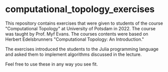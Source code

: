 # computational_topology_exercises
This repository contains exercises that were given to students of the course "Computational Topology" at University of Potsdam in 2022. The course was taught by Prof. Myf Evans. The courses contents were based on Herbert Edelsbrunners "Computational Topology: An Introduction."

The exercises introduced the students to the Julia programming language and asked them to implement algorithms discussed in the lecture. 

Feel free to use these in any way you see fit.
